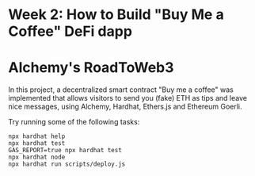 # Week 2: How to Build "Buy Me a Coffee" DeFi dapp
# Alchemy's RoadToWeb3 

In this project, a decentralized smart contract "Buy me a coffee" was implemented that allows visitors to send you (fake) ETH as tips and leave nice messages, using Alchemy, Hardhat, Ethers.js and Ethereum Goerli.

Try running some of the following tasks:

```shell
npx hardhat help
npx hardhat test
GAS_REPORT=true npx hardhat test
npx hardhat node
npx hardhat run scripts/deploy.js
```
